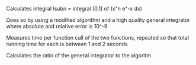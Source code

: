 Calculates integral Isubn = integral [0,1] of (x^n e^-x dx)

Does so by using a modified algorithm and a high quality general integrator where absolute and relative error is 10^-9

Measures time per function call of the two functions, repeated so that total running time for each is between 1 and 2 seconds

Calculates the ratio of the general integrator to the algoritm
